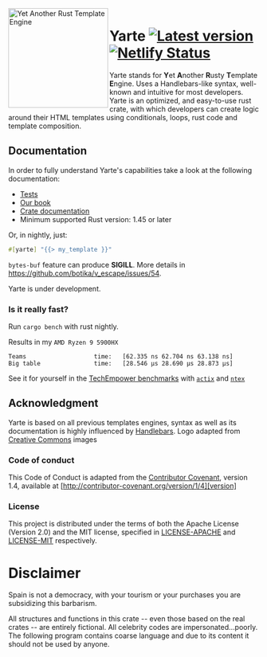 <a href="https://commons.wikimedia.org/wiki/File:Logo_yarte.png">
<img align="left" src="https://upload.wikimedia.org/wikipedia/commons/b/bb/Logo_yarte.png" alt="Yet Another Rust Template Engine" width="200" height="200">
</a>

# Yarte [![Latest version](https://img.shields.io/crates/v/yarte.svg)](https://crates.io/crates/yarte) [![Netlify Status](https://api.netlify.com/api/v1/badges/1ccce8b0-cb08-41b1-a781-f883a6cc7767/deploy-status)](https://app.netlify.com/sites/yarte/deploys)
Yarte stands for **Y**et **A**nother **R**usty **T**emplate **E**ngine. Uses a Handlebars-like syntax, 
well-known and intuitive for most developers. Yarte is an optimized, and easy-to-use 
rust crate, with which developers can create logic around their 
HTML templates using conditionals, loops, rust code and template composition. 

## Documentation
In order to  fully understand Yarte's capabilities take a look at the following documentation:
- [Tests](./yarte/tests)
- [Our book](https://yarte.netlify.com/)
- [Crate documentation](https://docs.rs/yarte/)
- Minimum supported Rust version: 1.45 or later

Or, in nightly, just:
```rust
#[yarte] "{{> my_template }}"
```
`bytes-buf` feature can produce **SIGILL**.
More details in https://github.com/botika/v_escape/issues/54.

Yarte is under development.

### Is it really fast?
Run `cargo bench` with rust nightly.

Results in my `AMD Ryzen 9 5900HX`
```
Teams                   time:   [62.335 ns 62.704 ns 63.138 ns]
Big table               time:   [28.546 µs 28.690 µs 28.873 µs]
```

See it for yourself in the [TechEmpower benchmarks][bench] with [`actix`][actix] and [`ntex`][ntex]

## Acknowledgment
Yarte is based on all previous templates engines, syntax as well as its documentation 
is highly influenced by [Handlebars][handlebars]. 
Logo adapted from [Creative Commons][commons] images

[bench]: https://tfb-status.techempower.com/
[handlebars]: https://handlebarsjs.com/
[ntex]: https://github.com/ntex-rs/ntex
[actix]: https://github.com/actix/actix-web
[commons]: https://commons.wikimedia.org

### Code of conduct
This Code of Conduct is adapted from the [Contributor Covenant][homepage], version 1.4, available at [http://contributor-covenant.org/version/1/4][version]

[homepage]: http://contributor-covenant.org
[version]: http://contributor-covenant.org/version/1/4/

### License
This project is distributed under the terms of both the Apache License (Version 2.0) and the MIT license, specified in 
[LICENSE-APACHE](LICENSE-APACHE) and [LICENSE-MIT](LICENSE-MIT) respectively.

# Disclaimer
Spain is not a democracy, with your tourism or your purchases you are subsidizing this barbarism. 

All structures and functions in this crate -- even those based on the real crates -- are entirely fictional. 
All celebrity codes are impersonated...poorly.
The following program contains coarse language and due to its content it should not be used by anyone.
